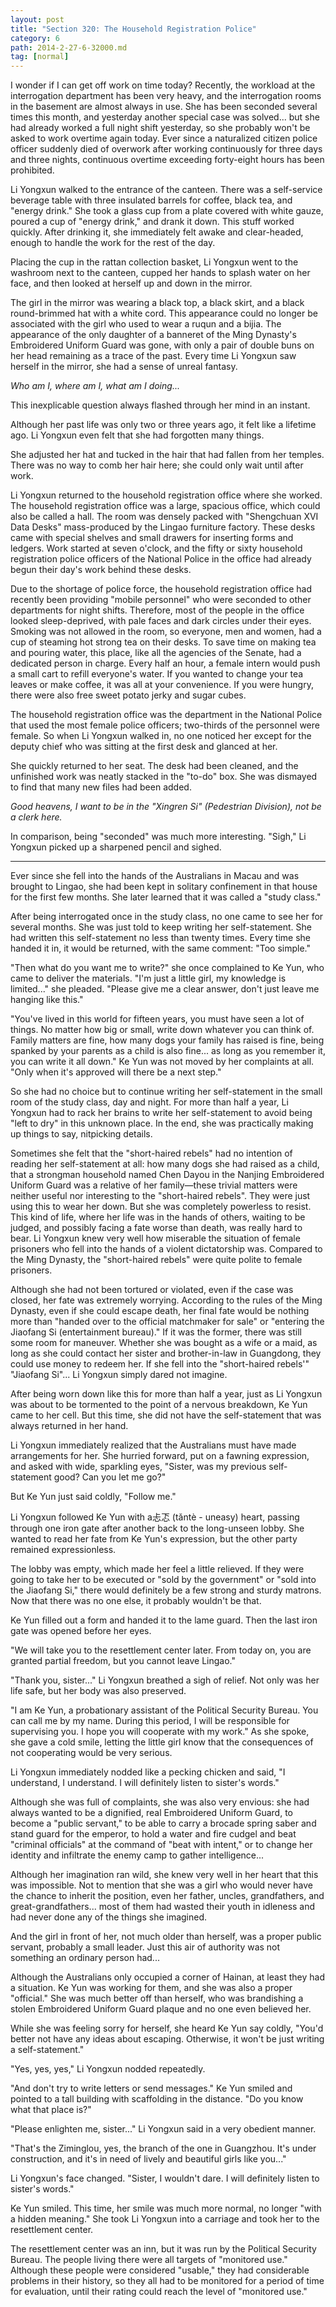 ```yaml
---
layout: post
title: "Section 320: The Household Registration Police"
category: 6
path: 2014-2-27-6-32000.md
tag: [normal]
---
```


I wonder if I can get off work on time today? Recently, the workload at the interrogation department has been very heavy, and the interrogation rooms in the basement are almost always in use. She has been seconded several times this month, and yesterday another special case was solved... but she had already worked a full night shift yesterday, so she probably won't be asked to work overtime again today. Ever since a naturalized citizen police officer suddenly died of overwork after working continuously for three days and three nights, continuous overtime exceeding forty-eight hours has been prohibited.

Li Yongxun walked to the entrance of the canteen. There was a self-service beverage table with three insulated barrels for coffee, black tea, and "energy drink." She took a glass cup from a plate covered with white gauze, poured a cup of "energy drink," and drank it down. This stuff worked quickly. After drinking it, she immediately felt awake and clear-headed, enough to handle the work for the rest of the day.

Placing the cup in the rattan collection basket, Li Yongxun went to the washroom next to the canteen, cupped her hands to splash water on her face, and then looked at herself up and down in the mirror.

The girl in the mirror was wearing a black top, a black skirt, and a black round-brimmed hat with a white cord. This appearance could no longer be associated with the girl who used to wear a ruqun and a bijia. The appearance of the only daughter of a banneret of the Ming Dynasty's Embroidered Uniform Guard was gone, with only a pair of double buns on her head remaining as a trace of the past. Every time Li Yongxun saw herself in the mirror, she had a sense of unreal fantasy.

*Who am I, where am I, what am I doing...*

This inexplicable question always flashed through her mind in an instant.

Although her past life was only two or three years ago, it felt like a lifetime ago. Li Yongxun even felt that she had forgotten many things.

She adjusted her hat and tucked in the hair that had fallen from her temples. There was no way to comb her hair here; she could only wait until after work.

Li Yongxun returned to the household registration office where she worked. The household registration office was a large, spacious office, which could also be called a hall. The room was densely packed with "Shengchuan XVI Data Desks" mass-produced by the Lingao furniture factory. These desks came with special shelves and small drawers for inserting forms and ledgers. Work started at seven o'clock, and the fifty or sixty household registration police officers of the National Police in the office had already begun their day's work behind these desks.

Due to the shortage of police force, the household registration office had recently been providing "mobile personnel" who were seconded to other departments for night shifts. Therefore, most of the people in the office looked sleep-deprived, with pale faces and dark circles under their eyes. Smoking was not allowed in the room, so everyone, men and women, had a cup of steaming hot strong tea on their desks. To save time on making tea and pouring water, this place, like all the agencies of the Senate, had a dedicated person in charge. Every half an hour, a female intern would push a small cart to refill everyone's water. If you wanted to change your tea leaves or make coffee, it was all at your convenience. If you were hungry, there were also free sweet potato jerky and sugar cubes.

The household registration office was the department in the National Police that used the most female police officers; two-thirds of the personnel were female. So when Li Yongxun walked in, no one noticed her except for the deputy chief who was sitting at the first desk and glanced at her.

She quickly returned to her seat. The desk had been cleaned, and the unfinished work was neatly stacked in the "to-do" box. She was dismayed to find that many new files had been added.

*Good heavens, I want to be in the "Xingren Si" (Pedestrian Division), not be a clerk here.*

In comparison, being "seconded" was much more interesting. "Sigh," Li Yongxun picked up a sharpened pencil and sighed.

***

Ever since she fell into the hands of the Australians in Macau and was brought to Lingao, she had been kept in solitary confinement in that house for the first few months. She later learned that it was called a "study class."

After being interrogated once in the study class, no one came to see her for several months. She was just told to keep writing her self-statement. She had written this self-statement no less than twenty times. Every time she handed it in, it would be returned, with the same comment: "Too simple."

"Then what do you want me to write?" she once complained to Ke Yun, who came to deliver the materials. "I'm just a little girl, my knowledge is limited..." she pleaded. "Please give me a clear answer, don't just leave me hanging like this."

"You've lived in this world for fifteen years, you must have seen a lot of things. No matter how big or small, write down whatever you can think of. Family matters are fine, how many dogs your family has raised is fine, being spanked by your parents as a child is also fine... as long as you remember it, you can write it all down." Ke Yun was not moved by her complaints at all. "Only when it's approved will there be a next step."

So she had no choice but to continue writing her self-statement in the small room of the study class, day and night. For more than half a year, Li Yongxun had to rack her brains to write her self-statement to avoid being "left to dry" in this unknown place. In the end, she was practically making up things to say, nitpicking details.

Sometimes she felt that the "short-haired rebels" had no intention of reading her self-statement at all: how many dogs she had raised as a child, that a strongman household named Chen Dayou in the Nanjing Embroidered Uniform Guard was a relative of her family—these trivial matters were neither useful nor interesting to the "short-haired rebels". They were just using this to wear her down. But she was completely powerless to resist. This kind of life, where her life was in the hands of others, waiting to be judged, and possibly facing a fate worse than death, was really hard to bear. Li Yongxun knew very well how miserable the situation of female prisoners who fell into the hands of a violent dictatorship was. Compared to the Ming Dynasty, the "short-haired rebels" were quite polite to female prisoners.

Although she had not been tortured or violated, even if the case was closed, her fate was extremely worrying. According to the rules of the Ming Dynasty, even if she could escape death, her final fate would be nothing more than "handed over to the official matchmaker for sale" or "entering the Jiaofang Si (entertainment bureau)." If it was the former, there was still some room for maneuver. Whether she was bought as a wife or a maid, as long as she could contact her sister and brother-in-law in Guangdong, they could use money to redeem her. If she fell into the "short-haired rebels'" "Jiaofang Si"... Li Yongxun simply dared not imagine.

After being worn down like this for more than half a year, just as Li Yongxun was about to be tormented to the point of a nervous breakdown, Ke Yun came to her cell. But this time, she did not have the self-statement that was always returned in her hand.

Li Yongxun immediately realized that the Australians must have made arrangements for her. She hurried forward, put on a fawning expression, and asked with wide, sparkling eyes, "Sister, was my previous self-statement good? Can you let me go?"

But Ke Yun just said coldly, "Follow me."

Li Yongxun followed Ke Yun with a忐忑 (tǎntè - uneasy) heart, passing through one iron gate after another back to the long-unseen lobby. She wanted to read her fate from Ke Yun's expression, but the other party remained expressionless.

The lobby was empty, which made her feel a little relieved. If they were going to take her to be executed or "sold by the government" or "sold into the Jiaofang Si," there would definitely be a few strong and sturdy matrons. Now that there was no one else, it probably wouldn't be that.

Ke Yun filled out a form and handed it to the lame guard. Then the last iron gate was opened before her eyes.

"We will take you to the resettlement center later. From today on, you are granted partial freedom, but you cannot leave Lingao."

"Thank you, sister..." Li Yongxun breathed a sigh of relief. Not only was her life safe, but her body was also preserved.

"I am Ke Yun, a probationary assistant of the Political Security Bureau. You can call me by my name. During this period, I will be responsible for supervising you. I hope you will cooperate with my work." As she spoke, she gave a cold smile, letting the little girl know that the consequences of not cooperating would be very serious.

Li Yongxun immediately nodded like a pecking chicken and said, "I understand, I understand. I will definitely listen to sister's words."

Although she was full of complaints, she was also very envious: she had always wanted to be a dignified, real Embroidered Uniform Guard, to become a "public servant," to be able to carry a brocade spring saber and stand guard for the emperor, to hold a water and fire cudgel and beat "criminal officials" at the command of "beat with intent," or to change her identity and infiltrate the enemy camp to gather intelligence...

Although her imagination ran wild, she knew very well in her heart that this was impossible. Not to mention that she was a girl who would never have the chance to inherit the position, even her father, uncles, grandfathers, and great-grandfathers... most of them had wasted their youth in idleness and had never done any of the things she imagined.

And the girl in front of her, not much older than herself, was a proper public servant, probably a small leader. Just this air of authority was not something an ordinary person had...

Although the Australians only occupied a corner of Hainan, at least they had a situation. Ke Yun was working for them, and she was also a proper "official." She was much better off than herself, who was brandishing a stolen Embroidered Uniform Guard plaque and no one even believed her.

While she was feeling sorry for herself, she heard Ke Yun say coldly, "You'd better not have any ideas about escaping. Otherwise, it won't be just writing a self-statement."

"Yes, yes, yes," Li Yongxun nodded repeatedly.

"And don't try to write letters or send messages." Ke Yun smiled and pointed to a tall building with scaffolding in the distance. "Do you know what that place is?"

"Please enlighten me, sister..." Li Yongxun said in a very obedient manner.

"That's the Ziminglou, yes, the branch of the one in Guangzhou. It's under construction, and it's in need of lively and beautiful girls like you..."

Li Yongxun's face changed. "Sister, I wouldn't dare. I will definitely listen to sister's words."

Ke Yun smiled. This time, her smile was much more normal, no longer "with a hidden meaning." She took Li Yongxun into a carriage and took her to the resettlement center.

The resettlement center was an inn, but it was run by the Political Security Bureau. The people living there were all targets of "monitored use." Although these people were considered "usable," they had considerable problems in their history, so they all had to be monitored for a period of time for evaluation, until their rating could reach the level of "monitored use."